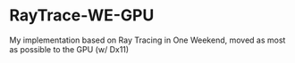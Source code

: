 # RayTrace-WE-GPU
My implementation based on Ray Tracing in One Weekend, moved as most as possible to the GPU (w/ Dx11)
